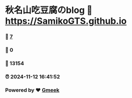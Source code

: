 # 秋名山吃豆腐のblog :link: https://SamikoGTS.github.io 
### :page_facing_up: [7](https://SamikoGTS.github.io/tag.html) 
### :speech_balloon: 0 
### :hibiscus: 13154 
### :alarm_clock: 2024-11-12 16:41:52 
### Powered by :heart: [Gmeek](https://github.com/Meekdai/Gmeek)

